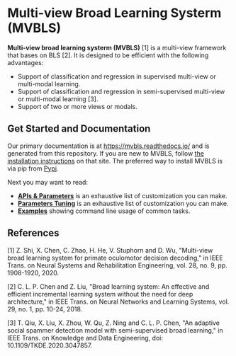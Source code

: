 # Multi-view Broad Learning Systerm (MVBLS)


[//]: # ([![Python Versions]&#40;https://img.shields.io/pypi/pyversions/MVBLS.svg?logo=python&logoColor=white&#41;]&#40;https://pypi.org/project/MVBLS&#41;)

[//]: # ([![Documentation Status]&#40;https://readthedocs.org/projects/mvbls/badge/?version=latest&#41;]&#40;https://mvbls.readthedocs.io/&#41;)

[//]: # ([![PyPI Version]&#40;https://img.shields.io/pypi/v/MVBLS.svg?logo=pypi&logoColor=white&#41;]&#40;https://pypi.org/project/MVBLS&#41;)

[//]: # ([![License]&#40;https://img.shields.io/github/license/zhaochangming/MVBLS.svg&#41;]&#40;https://github.com/zhaochangming/MVBLS/blob/main/LICENSE&#41;)

**Multi-view broad learning systerm (MVBLS)** [1] is a multi-view framework that bases on BLS [2]. It is designed to be efficient with the following advantages:

- Support of classification and regression in supervised multi-view or multi-modal learning.
- Support of classification and regression in semi-supervised multi-view or multi-modal learning [3].
- Support of two or more views or modals.

## Get Started and Documentation

Our primary documentation is at https://mvbls.readthedocs.io/ and is generated from this repository. If you are new to MVBLS, follow [the installation instructions](https://mvbls.readthedocs.io/en/latest/Python-Intro.html) on that site. The preferred way to install MVBLS is via pip from [Pypi](https://pypi.org/project/MVBLS).

Next you may want to read:
- [**APIs & Parameters**](https://mvbls.readthedocs.io/en/latest/MVBLS.html) is an exhaustive list of customization you can make.
- [**Parameters Tuning**](https://mvbls.readthedocs.io/en/latest/Parameters-Tuning.html) is an exhaustive list of customization you can make.
- [**Examples**](https://mvbls.readthedocs.io/en/latest/Python-Examples.html) showing command line usage of common tasks.

## References

[1] Z. Shi, X. Chen, C. Zhao, H. He, V. Stuphorn and D. Wu, "Multi-view broad learning system for primate oculomotor decision decoding," in IEEE Trans. on Neural Systems and Rehabilitation Engineering, vol. 28, no. 9, pp. 1908-1920, 2020.

[2] C. L. P. Chen and Z. Liu, "Broad learning system: An effective and efficient incremental learning system without the need for deep architecture," in IEEE Trans. on Neural Networks and Learning Systems, vol. 29, no. 1, pp. 10-24, 2018.

[3] T. Qiu, X. Liu, X. Zhou, W. Qu, Z. Ning and C. L. P. Chen, "An adaptive social spammer detection model with semi-supervised broad learning," in IEEE Trans. on Knowledge and Data Engineering, doi: 10.1109/TKDE.2020.3047857.